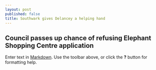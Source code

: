 ```yaml
---
layout: post
published: false
title: Southwark gives Delancey a helping hand
---
```

## Council passes up chance of refusing Elephant Shopping Centre application

Enter text in [Markdown](http://daringfireball.net/projects/markdown/). Use the toolbar above, or click the **?** button for formatting help.
